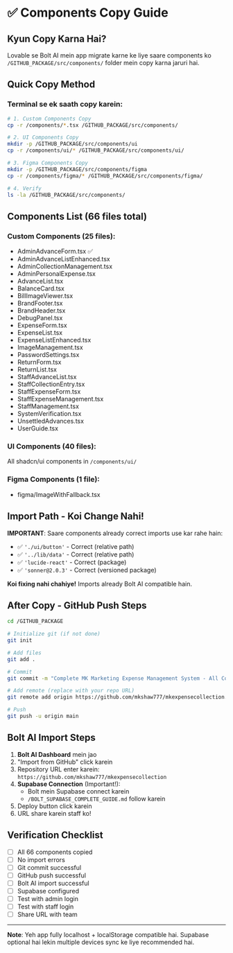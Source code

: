 # ✅ Components Copy Guide

## Kyun Copy Karna Hai?
Lovable se Bolt AI mein app migrate karne ke liye saare components ko `/GITHUB_PACKAGE/src/components/` folder mein copy karna jaruri hai.

## Quick Copy Method

### Terminal se ek saath copy karein:

```bash
# 1. Custom Components Copy
cp -r /components/*.tsx /GITHUB_PACKAGE/src/components/

# 2. UI Components Copy  
mkdir -p /GITHUB_PACKAGE/src/components/ui
cp -r /components/ui/* /GITHUB_PACKAGE/src/components/ui/

# 3. Figma Components Copy
mkdir -p /GITHUB_PACKAGE/src/components/figma
cp -r /components/figma/* /GITHUB_PACKAGE/src/components/figma/

# 4. Verify
ls -la /GITHUB_PACKAGE/src/components/
```

## Components List (66 files total)

### Custom Components (25 files):
- AdminAdvanceForm.tsx ✅
- AdminAdvanceListEnhanced.tsx  
- AdminCollectionManagement.tsx
- AdminPersonalExpense.tsx
- AdvanceList.tsx
- BalanceCard.tsx
- BillImageViewer.tsx
- BrandFooter.tsx
- BrandHeader.tsx
- DebugPanel.tsx
- ExpenseForm.tsx
- ExpenseList.tsx
- ExpenseListEnhanced.tsx
- ImageManagement.tsx
- PasswordSettings.tsx
- ReturnForm.tsx
- ReturnList.tsx
- StaffAdvanceList.tsx
- StaffCollectionEntry.tsx
- StaffExpenseForm.tsx
- StaffExpenseManagement.tsx
- StaffManagement.tsx
- SystemVerification.tsx
- UnsettledAdvances.tsx
- UserGuide.tsx

### UI Components (40 files):
All shadcn/ui components in `/components/ui/`

### Figma Components (1 file):
- figma/ImageWithFallback.tsx

## Import Path - Koi Change Nahi!

**IMPORTANT**: Saare components already correct imports use kar rahe hain:
- ✅ `'./ui/button'` - Correct (relative path)
- ✅ `'../lib/data'` - Correct (relative path)  
- ✅ `'lucide-react'` - Correct (package)
- ✅ `'sonner@2.0.3'` - Correct (versioned package)

**Koi fixing nahi chahiye!** Imports already Bolt AI compatible hain.

## After Copy - GitHub Push Steps

```bash
cd /GITHUB_PACKAGE

# Initialize git (if not done)
git init

# Add files
git add .

# Commit
git commit -m "Complete MK Marketing Expense Management System - All Components"

# Add remote (replace with your repo URL)
git remote add origin https://github.com/mkshaw777/mkexpensecollection.git

# Push
git push -u origin main
```

## Bolt AI Import Steps

1. **Bolt AI Dashboard** mein jao
2. "Import from GitHub" click karein
3. Repository URL enter karein: `https://github.com/mkshaw777/mkexpensecollection`
4. **Supabase Connection** (Important!):
   - Bolt mein Supabase connect karein
   - `/BOLT_SUPABASE_COMPLETE_GUIDE.md` follow karein
5. Deploy button click karein
6. URL share karein staff ko!

## Verification Checklist

- [ ] All 66 components copied
- [ ] No import errors  
- [ ] Git commit successful
- [ ] GitHub push successful
- [ ] Bolt AI import successful
- [ ] Supabase configured
- [ ] Test with admin login
- [ ] Test with staff login
- [ ] Share URL with team

---

**Note**: Yeh app fully localhost + localStorage compatible hai. Supabase optional hai lekin multiple devices sync ke liye recommended hai.
